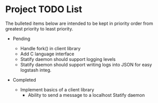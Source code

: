 # Project TODO List

The bulleted items below are intended to be kept in priority order from
greatest priority to least priority.

* Pending
  * Handle fork() in client library
  * Add C language interface
  * Statify daemon should support logging levels
  * Statify daemon should support writing logs into JSON for easy logstash integ.

* Completed
  * Implement basics of a client library
    * Ability to send a message to a localhost Statify daemon
